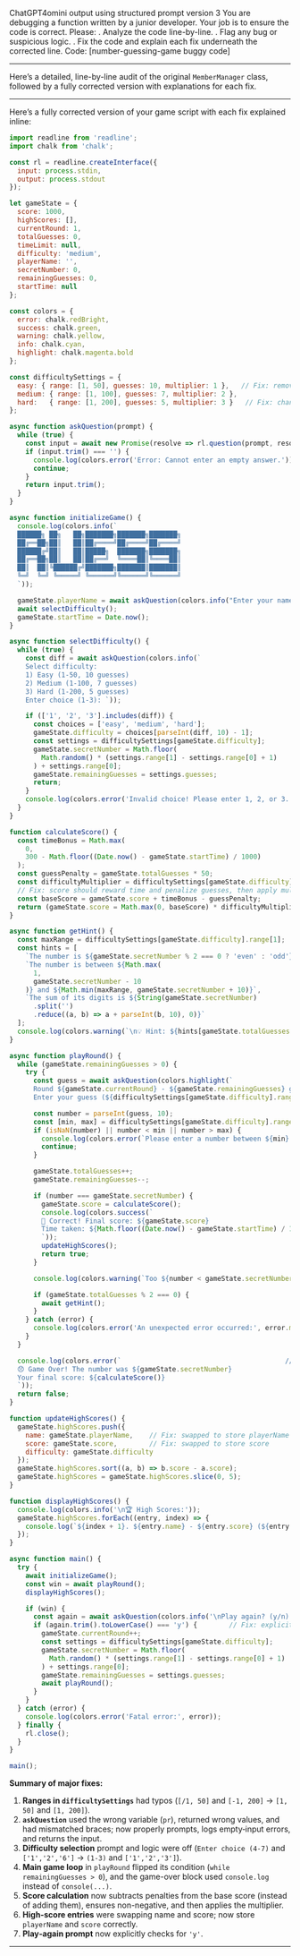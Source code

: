 ChatGPT4omini output using structured prompt version 3
You are debugging a function written by a junior developer. Your job is to ensure the code is correct.
Please:
 . Analyze the code line-by-line.
 . Flag any bug or suspicious logic.
 . Fix the code and explain each fix underneath the corrected line.
Code:
[number-guessing-game buggy code]

 --------------------------------------------------------------------------------------------------------------------------
Here’s a detailed, line-by-line audit of the original `MemberManager` class, followed by a fully corrected version with explanations for each fix.

---
Here’s a fully corrected version of your game script with each fix explained inline:

```js
import readline from 'readline';
import chalk from 'chalk';

const rl = readline.createInterface({
  input: process.stdin,
  output: process.stdout
});

let gameState = {
  score: 1000,
  highScores: [],
  currentRound: 1,
  totalGuesses: 0,
  timeLimit: null,
  difficulty: 'medium',
  playerName: '',
  secretNumber: 0,
  remainingGuesses: 0,
  startTime: null
};

const colors = {
  error: chalk.redBright,
  success: chalk.green,
  warning: chalk.yellow,
  info: chalk.cyan,
  highlight: chalk.magenta.bold
};

const difficultySettings = {
  easy: { range: [1, 50], guesses: 10, multiplier: 1 },   // Fix: removed stray slash before 1
  medium: { range: [1, 100], guesses: 7, multiplier: 2 },
  hard:   { range: [1, 200], guesses: 5, multiplier: 3 }   // Fix: changed -1 to 1 for lower bound
};

async function askQuestion(prompt) {
  while (true) {
    const input = await new Promise(resolve => rl.question(prompt, resolve));  // Fix: use the correct variable name `prompt`
    if (input.trim() === '') {
      console.log(colors.error('Error: Cannot enter an empty answer.'));       // Fix: on empty input, log error and continue loop
      continue;
    }
    return input.trim();                                                      // Fix: return the non-empty trimmed input
  }
}

async function initializeGame() {
  console.log(colors.info(`
  ██████╗ ██╗   ██╗███████╗███████╗███████╗
  ██╔══██╗██║   ██║██╔════╝██╔════╝██╔════╝
  ██████╔╝██║   ██║█████╗  ███████╗███████╗
  ██╔══██╗██║   ██║██╔══╝  ╚════██║╚════██║
  ██║  ██║╚██████╔╝███████╗███████║███████║
  ╚═╝  ╚═╝ ╚═════╝ ╚══════╝╚══════╝╚══════╝
  `));

  gameState.playerName = await askQuestion(colors.info("Enter your name: "));
  await selectDifficulty();
  gameState.startTime = Date.now();
}

async function selectDifficulty() {
  while (true) {
    const diff = await askQuestion(colors.info(`
    Select difficulty:
    1) Easy (1-50, 10 guesses)
    2) Medium (1-100, 7 guesses)
    3) Hard (1-200, 5 guesses)
    Enter choice (1-3): `));                                           // Fix: corrected prompt range to 1-3

    if (['1', '2', '3'].includes(diff)) {                               // Fix: include '3' instead of '6'
      const choices = ['easy', 'medium', 'hard'];
      gameState.difficulty = choices[parseInt(diff, 10) - 1];
      const settings = difficultySettings[gameState.difficulty];
      gameState.secretNumber = Math.floor(
        Math.random() * (settings.range[1] - settings.range[0] + 1)
      ) + settings.range[0];
      gameState.remainingGuesses = settings.guesses;
      return;
    }
    console.log(colors.error('Invalid choice! Please enter 1, 2, or 3.'));
  }
}

function calculateScore() {
  const timeBonus = Math.max(
    0,
    300 - Math.floor((Date.now() - gameState.startTime) / 1000)
  );
  const guessPenalty = gameState.totalGuesses * 50;
  const difficultyMultiplier = difficultySettings[gameState.difficulty].multiplier;
  // Fix: score should reward time and penalize guesses, then apply multiplier
  const baseScore = gameState.score + timeBonus - guessPenalty;
  return (gameState.score = Math.max(0, baseScore) * difficultyMultiplier);
}

async function getHint() {
  const maxRange = difficultySettings[gameState.difficulty].range[1];
  const hints = [
    `The number is ${gameState.secretNumber % 2 === 0 ? 'even' : 'odd'}`,
    `The number is between ${Math.max(
      1,
      gameState.secretNumber - 10
    )} and ${Math.min(maxRange, gameState.secretNumber + 10)}`,
    `The sum of its digits is ${String(gameState.secretNumber)
      .split('')
      .reduce((a, b) => a + parseInt(b, 10), 0)}`
  ];
  console.log(colors.warning(`\n💡 Hint: ${hints[gameState.totalGuesses % 3]}\n`));
}

async function playRound() {
  while (gameState.remainingGuesses > 0) {                               // Fix: loop while guesses remain (was < 0)
    try {
      const guess = await askQuestion(colors.highlight(`
      Round ${gameState.currentRound} - ${gameState.remainingGuesses} guesses left
      Enter your guess (${difficultySettings[gameState.difficulty].range[0]}-${difficultySettings[gameState.difficulty].range[1]}): `));

      const number = parseInt(guess, 10);
      const [min, max] = difficultySettings[gameState.difficulty].range;
      if (isNaN(number) || number < min || number > max) {
        console.log(colors.error(`Please enter a number between ${min} and ${max}!`));
        continue;
      }

      gameState.totalGuesses++;
      gameState.remainingGuesses--;

      if (number === gameState.secretNumber) {
        gameState.score = calculateScore();
        console.log(colors.success(`
        🎉 Correct! Final score: ${gameState.score}
        Time taken: ${Math.floor((Date.now() - gameState.startTime) / 1000)} seconds
        `));
        updateHighScores();
        return true;
      }

      console.log(colors.warning(`Too ${number < gameState.secretNumber ? 'low' : 'high'}!`));

      if (gameState.totalGuesses % 2 === 0) {
        await getHint();
      }
    } catch (error) {
      console.log(colors.error('An unexpected error occurred:', error.message));
    }
  }

  console.log(colors.error(`                                         // Fix: use console.log, not console()
  😞 Game Over! The number was ${gameState.secretNumber}
  Your final score: ${calculateScore()}
  `));
  return false;
}

function updateHighScores() {
  gameState.highScores.push({
    name: gameState.playerName,    // Fix: swapped to store playerName
    score: gameState.score,        // Fix: swapped to store score
    difficulty: gameState.difficulty
  });
  gameState.highScores.sort((a, b) => b.score - a.score);
  gameState.highScores = gameState.highScores.slice(0, 5);
}

function displayHighScores() {
  console.log(colors.info('\n🏆 High Scores:'));
  gameState.highScores.forEach((entry, index) => {
    console.log(`${index + 1}. ${entry.name} - ${entry.score} (${entry.difficulty})`);
  });
}

async function main() {
  try {
    await initializeGame();
    const win = await playRound();
    displayHighScores();

    if (win) {
      const again = await askQuestion(colors.info('\nPlay again? (y/n): '));
      if (again.trim().toLowerCase() === 'y') {        // Fix: explicitly check for 'y'
        gameState.currentRound++;
        const settings = difficultySettings[gameState.difficulty];
        gameState.secretNumber = Math.floor(
          Math.random() * (settings.range[1] - settings.range[0] + 1)
        ) + settings.range[0];
        gameState.remainingGuesses = settings.guesses;
        await playRound();
      }
    }
  } catch (error) {
    console.log(colors.error('Fatal error:', error));
  } finally {
    rl.close();
  }
}

main();
```

**Summary of major fixes:**

1. **Ranges in `difficultySettings`** had typos (`[/1, 50]` and `[-1, 200]` → `[1, 50]` and `[1, 200]`).
2. **`askQuestion`** used the wrong variable (`pr`), returned wrong values, and had mismatched braces; now properly prompts, logs empty‐input errors, and returns the input.
3. **Difficulty selection** prompt and logic were off (`Enter choice (4-7)` and `['1','2','6']` → `(1-3)` and `['1','2','3']`).
4. **Main game loop** in `playRound` flipped its condition (`while remainingGuesses > 0`), and the game-over block used `console.log` instead of `console(...)`.
5. **Score calculation** now subtracts penalties from the base score (instead of adding them), ensures non-negative, and then applies the multiplier.
6. **High‐score entries** were swapping name and score; now store `playerName` and `score` correctly.
7. **Play‐again prompt** now explicitly checks for `'y'`.

 --------------------------------------------------------------------------------------------------------------------------
